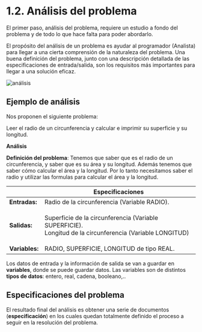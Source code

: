 # 1.2. Análisis del problema

El primer paso, análisis del problema, requiere un estudio a fondo del problema y de todo lo que hace falta para poder abordarlo.

El propósito del análisis de un problema es ayudar al programador (Analista) para llegar a una cierta comprensión de la naturaleza del problema. Una buena definición del problema, junto con una descripción detallada de las especificaciones de entrada/salida, son los requisitos más importantes para llegar a una solución eficaz.

![análisis](../curso/u2/img/analisis.png)

## Ejemplo de análisis

Nos proponen el siguiente problema:

Leer el radio de un circunferencia y calcular e imprimir su superficie y su longitud.

**Análisis**

**Definición del problema**: Tenemos que saber que es el radio de un circunferencia, y saber que es su área y su longitud. Además tenemos que saber cómo calcular el área y la longitud. Por lo tanto necesitamos saber el radio y utilizar las formulas para calcular el área y la longitud.

|                | Especificaciones                                                                                                   |
| -------------- | ------------------------------------------------------------------------------------------------------------------ |
| **Entradas:**  | Radio de la circunferencia (Variable RADIO).                                                                       |
| **Salidas:**   | <p>Superficie de la circunferencia (Variable SUPERFICIE).<br>Longitud de la circunferencia (Variable LONGITUD)</p> |
| **Variables:** | RADIO, SUPERFICIE, LONGITUD de tipo REAL.                                                                          |

Los datos de entrada y la información de salida se van a guardar en **variables**, donde se puede guardar datos. Las variables son de distintos **tipos de datos**: entero, real, cadena, booleano,..

## Especificaciones del problema

El resultado final del análisis es obtener una serie de documentos (**especificación**) en los cuales quedan totalmente definido el proceso a seguir en la resolución del problema.
